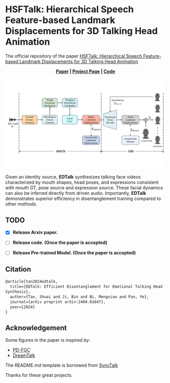 # HSFTalk: Hierarchical Speech Feature-based Landmark Displacements for 3D Talking Head Animation
The official repository of the paper [HSFTalk: Hierarchical Speech Feature-based Landmark Displacements for 3D Talking Head Animation](https://arxiv.org/abs/2404.01647)

<p align='center'>
  <b>
    <a href="https://arxiv.org/abs/2404.01647">Paper</a>
    | 
    <a href="https://wangryhen.github.io/HSFTalk.github.io/">Project Page</a>
    |
    <a href="https://wangryhen.github.io/HSFTalk_Anonymous">Code</a> 
  </b>
</p> 

<!-- Colab notebook demonstration: [![Open In Colab](https://colab.research.google.com/assets/colab-badge.svg)](https://colab.research.google.com/drive/1Egq0_ZK5sJAAawShxC0y4JRZQuVS2X-Z?usp=sharing) -->

  <p align='center'>  
    <img src='/images/frame.pdf' width='1000'/>
  </p>

Given an identity source, <strong>EDTalk</strong> synthesizes talking face videos characterized by mouth shapes, head poses, and expressions consistent with mouth GT, pose source and expression source. These facial dynamics can also be inferred directly from driven audio. Importantly, <strong>EDTalk</strong> demonstrates superior efficiency in disentanglement training compared to other methods.



## TODO
- [x] **Release Arxiv paper.**
- [ ] **Release code. (Once the paper is accepted)**
- [ ] **Release Pre-trained Model. (Once the paper is accepted)**



## Citation	

```
@article{tan2024edtalk,
  title={EDTalk: Efficient Disentanglement for Emotional Talking Head Synthesis},
  author={Tan, Shuai and Ji, Bin and Bi, Mengxiao and Pan, Ye},
  journal={arXiv preprint arXiv:2404.01647},
  year={2024}
}
```

## Acknowledgement
<!-- Some code are borrowed from following projects:
* [LIA](https://github.com/wyhsirius/LIA)
* [DPE](https://github.com/OpenTalker/DPE)
* [EAT](https://github.com/yuangan/EAT_code)
* [PD-FGC](https://github.com/Dorniwang/PD-FGC-inference)
* [Wav2Lip](https://github.com/Rudrabha/Wav2Lip)
* [FOMM video preprocessing](https://github.com/AliaksandrSiarohin/video-preprocessing) -->

Some figures in the paper is inspired by:
* [PD-FGC](https://arxiv.org/abs/2211.14506)
* [DreamTalk](https://arxiv.org/abs/2312.09767)

The README.md template is borrowed from [SyncTalk](https://github.com/ziqiaopeng/SyncTalk)


Thanks for these great projects.

